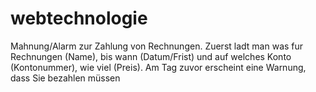 # webtechnologie
Mahnung/Alarm zur Zahlung von Rechnungen. 
Zuerst ladt man was fur Rechnungen (Name), bis wann (Datum/Frist) und auf welches Konto (Kontonummer), wie viel (Preis). 
Am Tag zuvor erscheint eine Warnung, dass Sie bezahlen müssen